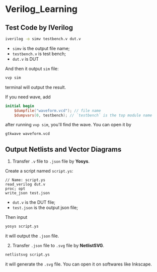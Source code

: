 # Verilog_Learning

## Test Code by IVerilog

```bash
iverilog -o simv testbench.v dut.v
```

- `simv` is the output file name;
- `testbench.v` is test bench;
- `dut.v` is DUT

And then it output `sim` file:

```bash
vvp sim
```

terminal will output the result.

If you need wave, add

```Verilog
initial begin
    $dumpfile("waveform.vcd"); // file name
    $dumpvars(0, testbench); // `testbench` is the top module name
```

after running `vvp sim`, you'll find the wave. You can open it by

```bash
gtkwave waveform.vcd
```


## Output Netlists and Vector Diagrams

1. Transfer `.v` file to `.json` file by **Yosys**.

Create a script named `script.ys`:

```
// Name: script.ys
read_verilog dut.v
proc; opt
write_json test.json
```

- `dut.v` is the DUT file;
- `test.json` is the output json file;

Then input 

```bash
yosys script.ys
```

it will output the `.json` file.

2. Transfer `.json` file to `.svg` file by **NetlistSVG**.

```bash
netlistsvg script.ys
```
it will generate the `.svg` file. You can open it on softwares like Inkscape.